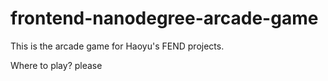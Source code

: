 frontend-nanodegree-arcade-game
===============================
This is the arcade game for Haoyu's FEND projects.

Where to play?
please 
